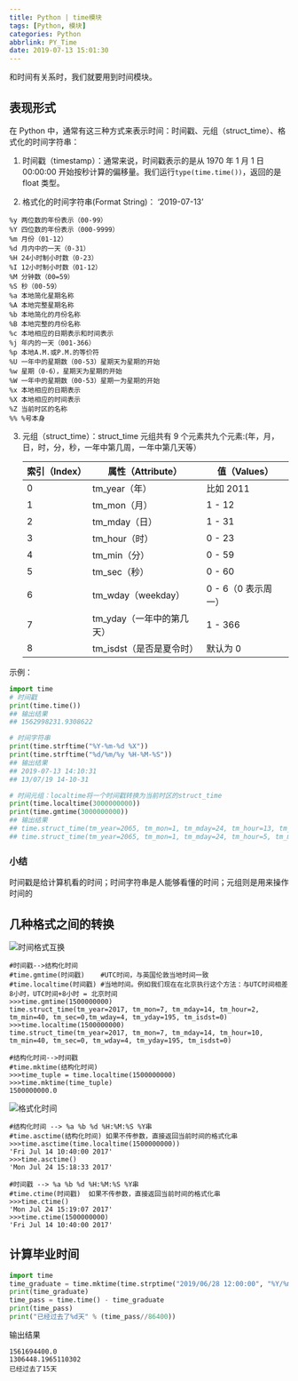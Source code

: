 ```yaml
---
title: Python | time模块
tags: [Python, 模块]
categories: Python
abbrlink: PY_Time
date: 2019-07-13 15:01:30
---
```


和时间有关系时，我们就要用到时间模块。

## 表现形式

在 Python 中，通常有这三种方式来表示时间：时间戳、元组（struct_time）、格式化的时间字符串：

<!-- more -->

1. 时间戳（timestamp）：通常来说，时间戳表示的是从 1970 年 1 月 1 日 00:00:00 开始按秒计算的偏移量。我们运行`type(time.time())`，返回的是 float 类型。

2. 格式化的时间字符串(Format String)： ‘2019-07-13’

```
%y 两位数的年份表示（00-99）
%Y 四位数的年份表示（000-9999）
%m 月份（01-12）
%d 月内中的一天（0-31）
%H 24小时制小时数（0-23）
%I 12小时制小时数（01-12）
%M 分钟数（00=59）
%S 秒（00-59）
%a 本地简化星期名称
%A 本地完整星期名称
%b 本地简化的月份名称
%B 本地完整的月份名称
%c 本地相应的日期表示和时间表示
%j 年内的一天（001-366）
%p 本地A.M.或P.M.的等价符
%U 一年中的星期数（00-53）星期天为星期的开始
%w 星期（0-6），星期天为星期的开始
%W 一年中的星期数（00-53）星期一为星期的开始
%x 本地相应的日期表示
%X 本地相应的时间表示
%Z 当前时区的名称
%% %号本身
```

3. 元组（struct_time）：struct_time 元组共有 9 个元素共九个元素:(年，月，日，时，分，秒，一年中第几周，一年中第几天等）

   | 索引（Index） | 属性（Attribute）         | 值（Values）        |
   | ------------- | ------------------------- | ------------------- |
   | 0             | tm_year（年）             | 比如 2011           |
   | 1             | tm_mon（月）              | 1 - 12              |
   | 2             | tm_mday（日）             | 1 - 31              |
   | 3             | tm_hour（时）             | 0 - 23              |
   | 4             | tm_min（分）              | 0 - 59              |
   | 5             | tm_sec（秒）              | 0 - 60              |
   | 6             | tm_wday（weekday）        | 0 - 6（0 表示周一） |
   | 7             | tm_yday（一年中的第几天） | 1 - 366             |
   | 8             | tm_isdst（是否是夏令时）  | 默认为 0            |

示例：

```python
import time
# 时间戳
print(time.time())
## 输出结果
## 1562998231.9308622

# 时间字符串
print(time.strftime("%Y-%m-%d %X"))
print(time.strftime("%d/%m/%y %H-%M-%S"))
## 输出结果
## 2019-07-13 14:10:31
## 13/07/19 14-10-31

# 时间元组：localtime将一个时间戳转换为当前时区的struct_time
print(time.localtime(3000000000))
print(time.gmtime(3000000000))
## 输出结果
## time.struct_time(tm_year=2065, tm_mon=1, tm_mday=24, tm_hour=13, tm_min=20, tm_sec=0, tm_wday=5, tm_yday=24, tm_isdst=0)
## time.struct_time(tm_year=2065, tm_mon=1, tm_mday=24, tm_hour=5, tm_min=20, tm_sec=0, tm_wday=5, tm_yday=24, tm_isdst=0)

```

### 小结

时间戳是给计算机看的时间；时间字符串是人能够看懂的时间；元组则是用来操作时间的

## 几种格式之间的转换

![时间格式互换](https://files.zuiyu1818.cn/Python/time_transform.png)

```
#时间戳-->结构化时间
#time.gmtime(时间戳)    #UTC时间，与英国伦敦当地时间一致
#time.localtime(时间戳) #当地时间。例如我们现在在北京执行这个方法：与UTC时间相差8小时，UTC时间+8小时 = 北京时间
>>>time.gmtime(1500000000)
time.struct_time(tm_year=2017, tm_mon=7, tm_mday=14, tm_hour=2, tm_min=40, tm_sec=0,tm_wday=4, tm_yday=195, tm_isdst=0)
>>>time.localtime(1500000000)
time.struct_time(tm_year=2017, tm_mon=7, tm_mday=14, tm_hour=10, tm_min=40, tm_sec=0, tm_wday=4, tm_yday=195, tm_isdst=0)

#结构化时间-->时间戳　
#time.mktime(结构化时间)
>>>time_tuple = time.localtime(1500000000)
>>>time.mktime(time_tuple)
1500000000.0
```

![格式化时间](https://files.zuiyu1818.cn/Python/time_format.png)

```
#结构化时间 --> %a %b %d %H:%M:%S %Y串
#time.asctime(结构化时间) 如果不传参数，直接返回当前时间的格式化串
>>>time.asctime(time.localtime(1500000000))
'Fri Jul 14 10:40:00 2017'
>>>time.asctime()
'Mon Jul 24 15:18:33 2017'

#时间戳 --> %a %b %d %H:%M:%S %Y串
#time.ctime(时间戳)  如果不传参数，直接返回当前时间的格式化串
>>>time.ctime()
'Mon Jul 24 15:19:07 2017'
>>>time.ctime(1500000000)
'Fri Jul 14 10:40:00 2017'
```

## 计算毕业时间

```python
import time
time_graduate = time.mktime(time.strptime("2019/06/28 12:00:00", "%Y/%m/%d %H:%M:%S"))
print(time_graduate)
time_pass = time.time() - time_graduate
print(time_pass)
print("已经过去了%d天" % (time_pass//86400))
```

输出结果

```
1561694400.0
1306448.1965110302
已经过去了15天
```

